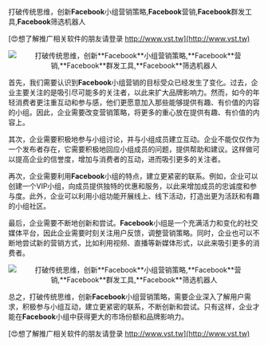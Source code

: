 打破传统思维，创新**Facebook**小组营销策略,**Facebook**营销,**Facebook**群发工具,**Facebook**筛选机器人

[😍想了解推广相关软件的朋友请登录 http://www.vst.tw](http://www.vst.tw)

 <center><img src="https://vst.tw/MP4/tuiguang/png/0.png" alt="打破传统思维，创新**Facebook**小组营销策略,**Facebook**营销,**Facebook**群发工具,**Facebook**筛选机器人"></center>

首先，我们需要认识到**Facebook**小组营销的目标受众已经发生了变化。过去，企业主要关注的是吸引尽可能多的关注者，以此来扩大品牌影响力。然而，如今的年轻消费者更注重互动和参与感，他们更愿意加入那些能够提供有趣、有价值的内容的小组。因此，企业需要改变营销策略，将更多的重心放在提供有趣、有价值的内容上。

其次，企业需要积极地参与小组讨论，并与小组成员建立互动。企业不能仅仅作为一个发布者存在，它需要积极地回应小组成员的问题，提供帮助和建议。这样做可以提高企业的信誉度，增加与消费者的互动，进而吸引更多的关注者。

再次，企业需要利用**Facebook**小组的特点，建立更紧密的联系。例如，企业可以创建一个VIP小组，向成员提供独特的优惠和服务，以此来增加成员的忠诚度和参与度。此外，企业可以利用小组功能开展线上、线下活动，打造出更为活跃和有趣的小组社区。

最后，企业需要不断地创新和尝试。**Facebook**小组是一个充满活力和变化的社交媒体平台，因此企业需要时刻关注用户反馈，调整营销策略。同时，企业也可以不断地尝试新的营销方式，比如利用视频、直播等新媒体形式，以此来吸引更多的消费者。

 <center><img src="https://vst.tw/MP4/tuiguang/png/2.png" alt="打破传统思维，创新**Facebook**小组营销策略,**Facebook**营销,**Facebook**群发工具,**Facebook**筛选机器人"></center>

总之，打破传统思维，创新**Facebook**小组营销策略，需要企业深入了解用户需求，积极参与小组互动，建立更紧密的联系，不断创新和尝试。只有这样，企业才能在**Facebook**小组中获得更大的市场份额和品牌影响力。

[😍想了解推广相关软件的朋友请登录 http://www.vst.tw](http://www.vst.tw)



